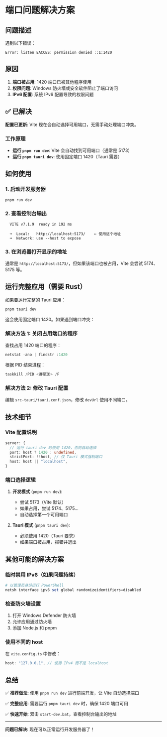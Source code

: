 # 端口问题解决方案

## 问题描述

遇到以下错误：
```
Error: listen EACCES: permission denied ::1:1420
```

## 原因

1. **端口被占用**: 1420 端口已被其他程序使用
2. **权限问题**: Windows 防火墙或安全软件阻止了端口访问
3. **IPv6 配置**: 系统 IPv6 配置导致的权限问题

## ✅ 已解决

**配置已更新**: Vite 现在会自动选择可用端口，无需手动处理端口冲突。

### 工作原理

- **运行 `pnpm run dev`**: Vite 会自动找到可用端口（通常是 5173）
- **运行 `pnpm tauri dev`**: 使用固定端口 1420（Tauri 需要）

## 如何使用

### 1. 启动开发服务器

```powershell
pnpm run dev
```

### 2. 查看控制台输出

```
  VITE v7.1.9  ready in 192 ms

  ➜  Local:   http://localhost:5173/    ← 使用这个地址
  ➜  Network: use --host to expose
```

### 3. 在浏览器打开显示的地址

通常是 `http://localhost:5173/`，但如果该端口也被占用，Vite 会尝试 5174、5175 等。

## 运行完整应用（需要 Rust）

如果要运行完整的 Tauri 应用：

```powershell
pnpm tauri dev
```

这会使用固定端口 1420。如果遇到端口冲突：

### 解决方法 1: 关闭占用端口的程序

查找占用 1420 端口的程序：
```powershell
netstat -ano | findstr :1420
```

根据 PID 结束进程：
```powershell
taskkill /PID <进程ID> /F
```

### 解决方法 2: 修改 Tauri 配置

编辑 `src-tauri/tauri.conf.json`，修改 `devUrl` 使用不同端口。

## 技术细节

### Vite 配置说明

```typescript
server: {
  // 运行 tauri dev 时使用 1420，否则自动选择
  port: host ? 1420 : undefined,
  strictPort: !!host, // 仅 Tauri 模式强制端口
  host: host || "localhost",
}
```

### 端口选择逻辑

1. **开发模式** (`pnpm run dev`):
   - 尝试 5173（Vite 默认）
   - 如果占用，尝试 5174、5175...
   - 自动选择第一个可用端口

2. **Tauri 模式** (`pnpm tauri dev`):
   - 必须使用 1420（Tauri 要求）
   - 如果端口被占用，报错并退出

## 其他可能的解决方案

### 临时禁用 IPv6（如果问题持续）

```powershell
# 以管理员身份运行 PowerShell
netsh interface ipv6 set global randomizeidentifiers=disabled
```

### 检查防火墙设置

1. 打开 Windows Defender 防火墙
2. 允许应用通过防火墙
3. 添加 Node.js 和 pnpm

### 使用不同的 host

在 `vite.config.ts` 中修改：
```typescript
host: "127.0.0.1", // 使用 IPv4 而不是 localhost
```

## 总结

✅ **推荐做法**: 使用 `pnpm run dev` 进行前端开发，让 Vite 自动选择端口

✅ **完整应用**: 需要运行 `pnpm tauri dev` 时，确保 1420 端口可用

✅ **快速开始**: 双击 `start-dev.bat`，查看控制台输出的地址

---

**问题已解决**: 现在可以正常运行开发服务器了！
